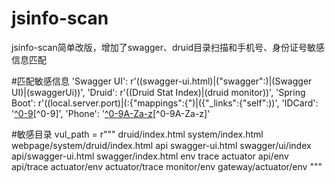 # jsinfo-scan
jsinfo-scan简单改版，增加了swagger、druid目录扫描和手机号、身份证号敏感信息匹配

#匹配敏感信息
'Swagger UI': r'((swagger-ui.html)|(\"swagger\":)|(Swagger UI)|(swaggerUi))',
'Druid': r'((Druid Stat Index)|(druid monitor))',
'Spring Boot': r'((local.server.port)|(:{\"mappings\":{\")|({\"_links\":{\"self\":))',
'IDCard': '[^0-9]((\d{8}(0\d|10|11|12)([0-2]\d|30|31)\d{3}$)|(\d{6}(18|19|20)\d{2}(0[1-9]|10|11|12)([0-2]\d|30|31)\d{3}(\d|X|x)))[^0-9]',
'Phone': '[^0-9A-Za-z](1(3([0-35-9]\d|4[1-8])|4[14-9]\d|5([\d]\d|7[1-79])|66\d|7[2-35-8]\d|8\d{2}|9[89]\d)\d{7})[^0-9A-Za-z]'
        
#敏感目录
vul_path = r"""
        druid/index.html
        system/index.html
        webpage/system/druid/index.html
        api
        swagger-ui.html
        swagger/ui/index
        api/swagger-ui.html
        swagger/index.html
        env
        trace
        actuator
        api/env
        api/trace
        actuator/env
        actuator/trace
        monitor/env
        gateway/actuator/env
        """

